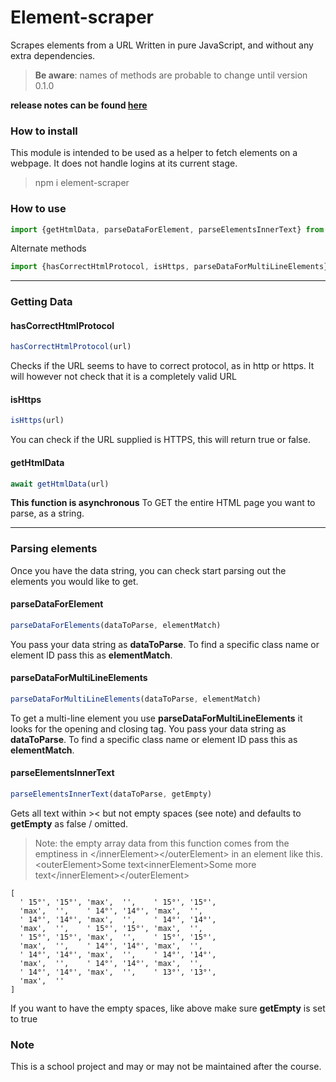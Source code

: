 # Element-scraper
Scrapes elements from a URL
Written in pure JavaScript, and without any extra dependencies.

> **Be aware**: names of methods are probable to change until version 0.1.0

**release notes can be found [here](https://github.com/BunnyCode/element-scraper/blob/main/releasenotes.md)**

### How to install

This module is intended to be used as a helper to fetch elements on a webpage.
It does not handle logins at its current stage.

> npm i element-scraper


### How to use

```js
import {getHtmlData, parseDataForElement, parseElementsInnerText} from 'element-scraper'
```

Alternate methods

```js
import {hasCorrectHtmlProtocol, isHttps, parseDataForMultiLineElements} from 'element-scraper'
```

---

### Getting Data


#### hasCorrectHtmlProtocol

```js
hasCorrectHtmlProtocol(url)
```

Checks if the URL seems to have to correct protocol, as in http or https.
It will however not check that it is a completely valid URL


#### isHttps

```js
isHttps(url)
```

You can check if the URL supplied is HTTPS, this will return true or false.


#### getHtmlData

```js
await getHtmlData(url)
```

**This function is asynchronous**
To GET the entire HTML page you want to parse, as a string.

---


### Parsing elements

Once you have the data string, you can check start parsing out the elements you would like to get.


#### parseDataForElement

```js
parseDataForElements(dataToParse, elementMatch)
```

You pass your data string as __dataToParse__. To find a specific class name or element ID pass this as __elementMatch__.


#### parseDataForMultiLineElements

```js
parseDataForMultiLineElements(dataToParse, elementMatch)
```

To get a multi-line element you use __parseDataForMultiLineElements__
it looks for the opening and closing tag.
You pass your data string as __dataToParse__. To find a specific class name or element ID pass this as __elementMatch__. 


#### parseElementsInnerText

```js
parseElementsInnerText(dataToParse, getEmpty)
```

Gets all text within >< but not empty spaces (see note) and defaults to **getEmpty** as false / omitted.

> Note: the empty array data from this function comes from the emptiness in
\</innerElement\>\</outerElement\> in an element like this.\<outerElement\>Some text\<innerElement\>Some more text\</innerElement\>\</outerElement\>

```console
[
  ' 15°', '15°', 'max',  '',    ' 15°', '15°',
  'max',  '',    ' 14°', '14°', 'max',  '',
  ' 14°', '14°', 'max',  '',    ' 14°', '14°',
  'max',  '',    ' 15°', '15°', 'max',  '',
  ' 15°', '15°', 'max',  '',    ' 15°', '15°',
  'max',  '',    ' 14°', '14°', 'max',  '',
  ' 14°', '14°', 'max',  '',    ' 14°', '14°',
  'max',  '',    ' 14°', '14°', 'max',  '',
  ' 14°', '14°', 'max',  '',    ' 13°', '13°',
  'max',  ''
]
```

If you want to have the empty spaces, like above make sure **getEmpty** is set to true

### Note

This is a school project and may or may not be maintained after the course.